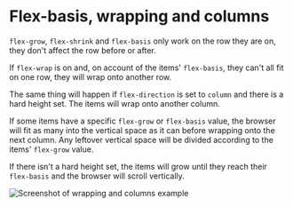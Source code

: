 # Flex-basis, wrapping and columns

`flex-grow`, `flex-shrink` and `flex-basis` only work on the row they are on, they don't affect the row before or after.

If `flex-wrap` is on and, on account of the items' `flex-basis`, they can't all fit on one row, they will wrap onto another row.

The same thing will happen if `flex-direction` is set to `column` and there is a hard height set. The items will wrap onto another column.

If some items have a specific `flex-grow` or `flex-basis` value, the browser will fit as many into the vertical space as it can before wrapping onto the next column. Any leftover vertical space will be divided according to the items' `flex-grow` value.

If there isn't a hard height set, the items will grow until they reach their `flex-basis` and the browser will scroll vertically.

![Screenshot of wrapping and columns example](https://res.cloudinary.com/gerhynes/image/upload/q_auto/v1540029007/Screenshot_2018-10-20_Flexbox_wrapping_and_columns_pkbzqf.png)
